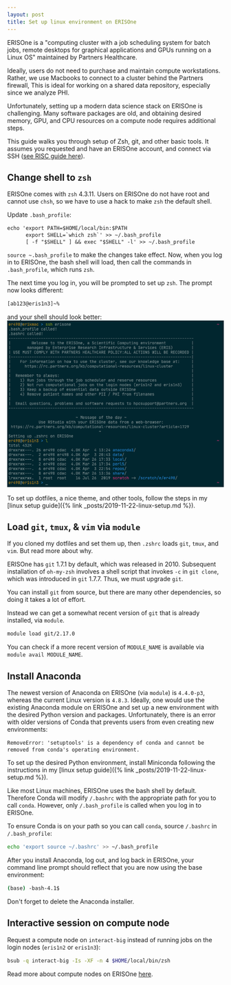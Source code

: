 ```yaml
---
layout: post
title: Set up linux environment on ERISOne
---
```


ERISOne is a "computing cluster with a job scheduling system for batch jobs, remote desktops for graphical applications and GPUs running on a Linux OS" maintained by Partners Healthcare.

Ideally, users do not need to purchase and maintain compute workstations. Rather, we use Macbooks to connect to a cluster behind the Partners firewall, This is ideal for working on a shared data repository, especially since we analyze PHI.

Unfortunately, setting up a modern data science stack on ERISOne is challenging. Many software packages are old, and obtaining desired memory, GPU, and CPU resources on a compute node requires additional steps.

This guide walks you through setup of Zsh, git, and other basic tools. It assumes you requested and have an ERISOne account, and connect via SSH ([see RISC guide here](https://rc.partners.org/kb/article/2814)).

## Change shell to `zsh`

ERISOne comes with `zsh` 4.3.11. Users on ERISOne do not have root and cannot use `chsh`, so we have to use a hack to make `zsh` the default shell.

Update `.bash_profile`:

```
echo 'export PATH=$HOME/local/bin:$PATH
      export SHELL=`which zsh`' >> ~/.bash_profile
      [ -f "$SHELL" ] && exec "$SHELL" -l' >> ~/.bash_profile
```

`source ~.bash_profile` to make the changes take effect. Now, when you log in to ERISOne, the bash shell will load, then call the commands in `.bash_profile`, which runs `zsh`.

The next time you log in, you will be prompted to set up `zsh`. The prompt now looks different:

```zsh
[ab123@eris1n3]~% 
```

and your shell should look better:
![](/assets/zsh_erisone.png)

To set up dotfiles, a nice theme, and other tools, follow the steps in my [linux setup guide]({% link _posts/2019-11-22-linux-setup.md %}).

## Load `git`, `tmux`, & `vim` via `module`

If you cloned my dotfiles and set them up, then `.zshrc` loads `git`, `tmux`, and `vim`. But read more about why.

ERISOne has `git` 1.7.1 by default, which was released in 2010. Subsequent installation of `oh-my-zsh` involves a shell script that invokes `-c` in `git clone`, which was introduced in `git` 1.7.7. Thus, we must upgrade `git`.

You can install `git` from source, but there are many other dependencies, so doing it takes a lot of effort.

Instead we can get a somewhat recent version of `git` that is already installed, via `module`.

```zsh
module load git/2.17.0
```

You can check if a more recent version of `MODULE_NAME` is available via `module avail MODULE_NAME`.

## Install Anaconda

The newest version of Anaconda on ERISOne (via `module`) is `4.4.0-p3`, whereas the current Linux version is `4.8.3`. Ideally, one would use the existing Anaconda module on ERISOne and set up a new environment with the desired Python version and packages. Unfortunately, there is an error with older versions of Conda that prevents users from even creating new environments:

```
RemoveError: 'setuptools' is a dependency of conda and cannot be removed from conda's operating environment.
```

To set up the desired Python environment, install Miniconda following the instructions in my [linux setup guide]({% link _posts/2019-11-22-linux-setup.md %}).

Like most Linux machines, ERISOne uses the bash shell by default. Therefore Conda will modify `/.bashrc` with the appropriate path for you to call `conda`. However, only `/.bash_profile` is called when you log in to ERISOne.

To ensure Conda is on your path so you can call `conda`, source `/.bashrc` in `/.bash_profile`:

```bash
echo 'export source ~/.bashrc' >> ~/.bash_profile
```

After you install Anaconda, log out, and log back in ERISOne, your command line prompt should reflect that you are now using the base environment:

```bash
(base) -bash-4.1$ 
```
Don't forget to delete the Anaconda installer.

## Interactive session on compute node

Request a compute node on `interact-big` instead of running jobs on the login nodes (`eris1n2` or `eris1n3`):


```zsh
bsub -q interact-big -Is -XF -n 4 $HOME/local/bin/zsh
```

Read more about compute nodes on ERISOne [here](https://rc.partners.org/kb/article/2680).